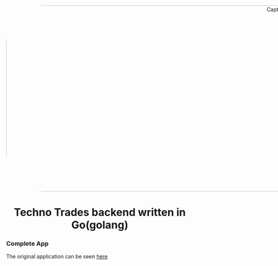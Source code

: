 <div style="width: 1440px; height: 500px; text-align: center; overflow: hidden; border-radius: 100px;">
    <img src="https://i.postimg.cc/bwL5PXXq/Thecno-trades-2.png" alt="Capture" border="0" style="width: 100%; height: 100%; object-fit: cover; border-radius: 100px;"/>
</div>

<h1 align="center" under>
      Techno Trades backend written in Go(golang)
</h1>

### Complete App
The original application can be seen [here](https://github.com/DanSmirnov48/techno-trades)
